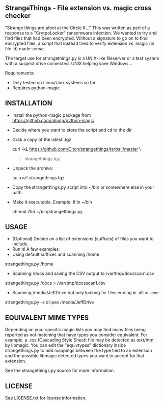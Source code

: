 StrangeThings - File extension vs. magic cross checker
-----------------------------------------------------------------------------

"Strange things are afoot at the Circle K..."  This was written as part
of a response to a "CrytpoLocker" ransomware infection.  We wanted to try
and find files that had been encrypted.  Without a signature to go on to
find encrypted files, a script that instead tried to verify extension vs.
magic (in file id) made sense.

The target use for strangethings.py is a UNIX-like fileserver or a test
system with a suspect drive connected.  UNIX helping save Windows...


Requirements:

 * Only tested on Linux/Unix systems so far
 * Requires python-magic


INSTALLATION
------------

 * Install the python-magic package from https://github.com/ahupp/python-magic
 * Decide where you want to store the script and cd to the dir
 * Grab a copy of the latest .tgz

   curl -kL https://github.com/Citon/strangethings/tarball/master \
   	 > strangethings.tgz  

 * Unpack the archive:

   tar xvzf strangethings.tgz

 * Copy the strangethings.py script into ~/bin or somewhere else in your
   path.
 * Make it executable.  Example: If in ~/bin

   chmod 755 ~/bin/strangethings.py


USAGE
-----

 * (Optional) Decide on a list of extensions (suffixes) of files you want
   to include.
 * Run it!  A few examples:
  * Using default suffixes and scanning /home

  strangethings.py /home

  * Scanning /docs and saving the CSV output to /var/tmp/docsscan1.csv

  strangethings.py /docs > /var/tmp/docsscan1.csv

  * Scanning /media/JeffDrive but only looking for files ending in .dll or .exe

  strangethings.py -s dll,exe /media/JeffDrive



EQUIVALENT MIME TYPES
---------------------

Depending on your specific magic lists you may find many files being reported
as not matching that have types you consider equivalent.  For example,
a .css (Cascading Style Sheet) file may be detected as text/html by libmagic.
You can edit the "equivtypes" dictionary inside strangethings.py to add
mappings between the type tied to an extension and the possible libmagic
detected types you want to accept for that extension.

See the strangethings.py source for more information.


LICENSE
-------

See LICENSE.txt for license information.

